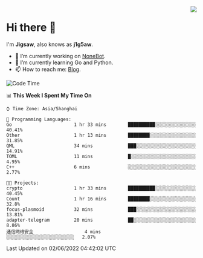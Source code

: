 <a href="#">
  <img align="right" src="https://github-readme-stats.vercel.app/api?username=j1g5awi&count_private=true&show_icons=true&title_color=80070B&text_color=B3B3B3&bg_color=212121&icon_color=80070B" />
</a>

# Hi there 👋

I'm **Jigsaw**, also knows as **j1g5aw**.

- 🔭 I’m currently working on [NoneBot](https://github.com/nonebot).
- 🌱 I’m currently learning Go and Python.
- 📫 How to reach me: [Blog](https://blog.maddestroyer.xyz/).

<!--START_SECTION:waka-->
![Code Time](http://img.shields.io/badge/Code%20Time-0%20secs-blue)

📊 **This Week I Spent My Time On** 

```text
⌚︎ Time Zone: Asia/Shanghai

💬 Programming Languages: 
Go                       1 hr 33 mins        ██████████░░░░░░░░░░░░░░░   40.41% 
Other                    1 hr 13 mins        ████████░░░░░░░░░░░░░░░░░   31.85% 
QML                      34 mins             ███░░░░░░░░░░░░░░░░░░░░░░   14.91% 
TOML                     11 mins             █░░░░░░░░░░░░░░░░░░░░░░░░   4.95% 
C++                      6 mins              ░░░░░░░░░░░░░░░░░░░░░░░░░   2.77%

🐱‍💻 Projects: 
crypto                   1 hr 33 mins        ██████████░░░░░░░░░░░░░░░   40.45% 
Count                    1 hr 16 mins        ████████░░░░░░░░░░░░░░░░░   32.8% 
focus-plasmoid           32 mins             ███░░░░░░░░░░░░░░░░░░░░░░   13.81% 
adapter-telegram         20 mins             ██░░░░░░░░░░░░░░░░░░░░░░░   8.86% 
通信网络安全                   4 mins              ░░░░░░░░░░░░░░░░░░░░░░░░░   2.07%

```


 Last Updated on 02/06/2022 04:42:02 UTC
<!--END_SECTION:waka-->
